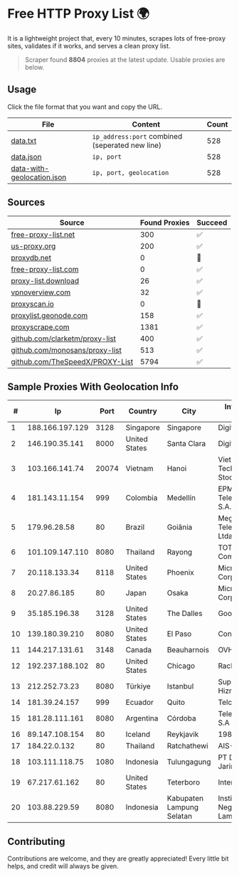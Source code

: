 
# Free HTTP Proxy List 🌍

It is a lightweight project that, every 10 minutes, scrapes lots of free-proxy sites, validates if it works, and serves a clean proxy list.


> Scraper found **8804** proxies at the latest update. Usable proxies are below.

## Usage

Click the file format that you want and copy the URL.


|File|Content|Count|
|----|-------|-----|
|[data.txt](https://raw.githubusercontent.com/themiralay/Proxy-List-World/master/data.txt)|`ip_address:port` combined (seperated new line)|528|
|[data.json](https://raw.githubusercontent.com/themiralay/Proxy-List-World/master/data.json)|`ip, port`|528|
|[data-with-geolocation.json](https://raw.githubusercontent.com/themiralay/Proxy-List-World/master/data-with-geolocation.json)|`ip, port, geolocation`|528|

## Sources

|Source|Found Proxies|Succeed|
|------|-------------|-------|
|[free-proxy-list.net](https://free-proxy-list.net)|300|✅|
|[us-proxy.org](https://www.us-proxy.org)|200|✅|
|[proxydb.net](http://proxydb.net)|0|🚫|
|[free-proxy-list.com](https://free-proxy-list.com/?page=&port=&type%5B%5D=http&type%5B%5D=https&up_time=0&search=Search)|0|✅|
|[proxy-list.download](https://www.proxy-list.download/HTTP)|26|✅|
|[vpnoverview.com](https://vpnoverview.com/privacy/anonymous-browsing/free-proxy-servers)|32|✅|
|[proxyscan.io](https://www.proxyscan.io)|0|🚫|
|[proxylist.geonode.com](https://proxylist.geonode.com/api/proxy-list?limit=300&page=1&sort_by=lastChecked&sort_type=desc&protocols=http,https)|158|✅|
|[proxyscrape.com](https://api.proxyscrape.com/v2/?request=displayproxies&protocol=http&timeout=10000&country=all&ssl=all&anonymity=all)|1381|✅|
|[github.com/clarketm/proxy-list](https://raw.githubusercontent.com/clarketm/proxy-list/master/proxy-list-raw.txt)|400|✅|
|[github.com/monosans/proxy-list](https://raw.githubusercontent.com/monosans/proxy-list/main/proxies/http.txt)|513|✅|
|[github.com/TheSpeedX/PROXY-List](https://raw.githubusercontent.com/TheSpeedX/PROXY-List/master/http.txt)|5794|✅|


## Sample Proxies With Geolocation Info

|#|Ip|Port|Country|City|Internet Service Provider|
|-|--|----|-------|----|-------------------------|
|1|188.166.197.129|3128|Singapore|Singapore|DigitalOcean, LLC|
|2|146.190.35.141|8000|United States|Santa Clara|DigitalOcean, LLC|
|3|103.166.141.74|20074|Vietnam|Hanoi|Viet NAM Cloud Technology Joint Stock Company|
|4|181.143.11.154|999|Colombia|Medellín|EPM Telecomunicaciones S.A. E.S.P.|
|5|179.96.28.58|80|Brazil|Goiânia|Megatelecom Telecomunicacoes Ltda|
|6|101.109.147.110|8080|Thailand|Rayong|TOT Public Company Limited|
|7|20.118.133.34|8118|United States|Phoenix|Microsoft Corporation|
|8|20.27.86.185|80|Japan|Osaka|Microsoft Corporation|
|9|35.185.196.38|3128|United States|The Dalles|Google LLC|
|10|139.180.39.210|8080|United States|El Paso|Conterra|
|11|144.217.131.61|3148|Canada|Beauharnois|OVH Hosting|
|12|192.237.188.102|80|United States|Chicago|Rackspace Hosting|
|13|212.252.73.23|8080|Türkiye|Istanbul|Superonline Iletisim Hizmetleri A.S.|
|14|181.39.24.157|999|Ecuador|Quito|Telconet S.A|
|15|181.28.111.161|8080|Argentina|Córdoba|Telecom Argentina S.A|
|16|89.147.108.154|80|Iceland|Reykjavik|1984 ehf|
|17|184.22.0.132|80|Thailand|Ratchathewi|AIS-Fibre|
|18|103.111.118.75|1080|Indonesia|Tulungagung|PT Dimensi Jaringan Bersinar|
|19|67.217.61.162|80|United States|Teterboro|Interserver, Inc|
|20|103.88.229.59|8080|Indonesia|Kabupaten Lampung Selatan|Institut Agama Islam Negeri Raden Intan Lampung|



## Contributing

Contributions are welcome, and they are greatly appreciated! Every
little bit helps, and credit will always be given.

